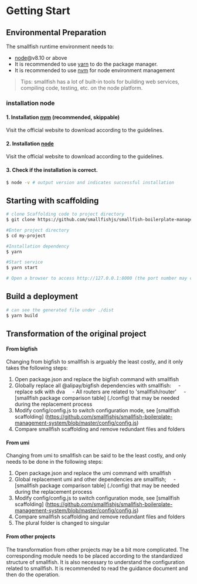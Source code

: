 # Getting Start

## Environmental Preparation

The smallfish runtime environment needs to:
- [node](https://nodejs.org/)@v8.10 or above
- It is recommended to use [yarn](https://yarnpkg.com/) to do the package manager.
- It is recommended to use [nvm](https://github.com/nvm-sh/nvm) for node environment management

> Tips: smallfish has a lot of built-in tools for building web services, compiling code, testing, etc. on the node platform.

### installation node
#### 1. Installation [nvm](https://github.com/nvm-sh/nvm) (recommended, skippable)
Visit the official website to download according to the guidelines.

#### 2. Installation [node](https://nodejs.org/)
Visit the official website to download according to the guidelines.

#### 3. Check if the installation is correct.

```bash
$ node -v # output version and indicates successful installation
```

## Starting with scaffolding

```bash
# clone Scaffolding code to project directory
$ git clone https://github.com/smallfishjs/smallfish-boilerplate-management-system.git my-project

#Enter project directory
$ cd my-project

#Installation dependency
$ yarn

#Start service
$ yarn start

# Open a browser to access http://127.0.0.1:8000 (the port number may change according to the situation)
```

## Build a deployment

```bash
# can see the generated file under ./dist
$ yarn build
```

## Transformation of the original project
#### From bigfish
Changing from bigfish to smallfish is arguably the least costly, and it only takes the following steps:
1. Open package.json and replace the bigfish command with smallfish
2. Globally replace all @alipay/bigfish dependencies with smallfish:
    - replace sdk with dva
    - All routers are related to 'smallfish/router'
    - [smallfish package comparison table] (./config) that may be needed during the replacement process
3. Modify config/config.js to switch configuration mode, see [smallfish scaffolding] (https://github.com/smallfishjs/smallfish-boilerplate-management-system/blob/master/config/config.js)
4. Compare smallfish scaffolding and remove redundant files and folders

#### From umi
Changing from umi to smallfish can be said to be the least costly, and only needs to be done in the following steps:
1. Open package.json and replace the umi command with smallfish
2. Global replacement umi and other dependencies are smallfish;
    - [smallfish package comparison table] (./config) that may be needed during the replacement process
3. Modify config/config.js to switch configuration mode, see [smallfish scaffolding] (https://github.com/smallfishjs/smallfish-boilerplate-management-system/blob/master/config/config.js)
4. Compare smallfish scaffolding and remove redundant files and folders
5. The plural folder is changed to singular

#### From other projects
The transformation from other projects may be a bit more complicated. The corresponding module needs to be placed according to the standardized structure of smallfish. It is also necessary to understand the configuration related to smallfish. It is recommended to read the guidance document and then do the operation.